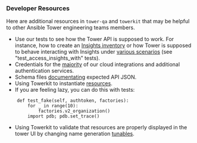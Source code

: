 ### Developer Resources

Here are additional resources in `tower-qa` and `towerkit` that may be helpful to other Ansible Tower engineering teams members.
* Use our tests to see how the Tower API is supposed to work. For instance, how to create an [Insights inventory](https://github.com/ansible/tower-qa/blob/master/tests/api/test_insights.py#L20) or how Tower is supposed to behave interacting with Insights under [various scenarios](https://github.com/ansible/tower-qa/blob/master/tests/api/test_insights.py#L78) (see "test_access_insights_with" tests).
* Credentials for the [majority](https://github.com/ansible/tower-qa/blob/master/config/credentials.vault) of our cloud integrations and additional authentication services.
* Schema files [documentating](https://github.com/ansible/towerkit/tree/master/towerkit/api/schema) expected API JSON.
* Using Towerkit to instantiate [resources](https://github.com/ansible/tower-qa/blob/master/scripts/resource_loading/load_tower.py).
* If you are feeling lazy, you can do this with tests:
```
    def test_fake(self, authtoken, factories):
        for _ in range(10):
            factories.v2_organization()
        import pdb; pdb.set_trace()
```
* Using Towerkit to validate that resources are properly displayed in the tower UI by changing name generation [tunables](https://github.com/ansible/towerkit/blob/master/towerkit/utils.py#L243).  
